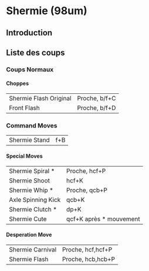 # Shermie (98um)

## Introduction

## Liste des coups

### Coups Normaux

#### Choppes

|                        |               |
|------------------------|---------------|
| Shermie Flash Original | Proche, b/f+C |
| Front Flash            | Proche, b/f+D |

### Command Moves

|               |     |
|---------------|-----|
| Shermie Stand | f+B |

#### Special Moves

|                    |                          |
|--------------------|--------------------------|
| Shermie Spiral \*  | Proche, hcf+P            |
| Shermie Shoot      | hcf+K                    |
| Shermie Whip \*    | Proche, qcb+P            |
| Axle Spinning Kick | qcb+K                    |
| Shermie Clutch \*  | dp+K                     |
| Shermie Cute       | qcf+K après \* mouvement |

#### Desperation Move

|                  |                   |
|------------------|-------------------|
| Shermie Carnival | Proche, hcf,hcf+P |
| Shermie Flash    | Proche, hcb,hcb+P |
